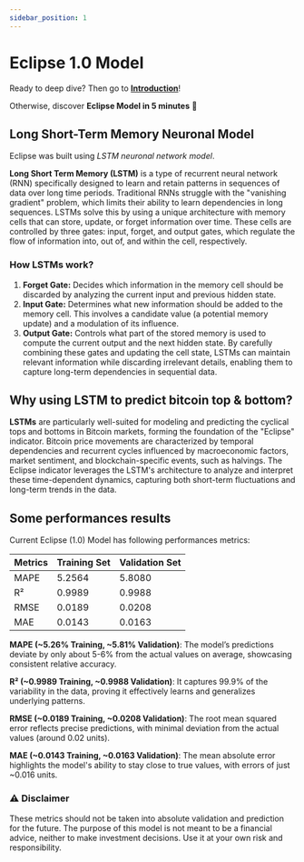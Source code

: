```yaml
---
sidebar_position: 1
---
```


# Eclipse 1.0 Model 

Ready to deep dive? Then go to **[Introduction](../docs/category/introduction/)**!

Otherwise, discover **Eclipse Model in 5 minutes** 🚀



## Long Short-Term Memory Neuronal Model

Eclipse was built using *LSTM neuronal network model*.

**Long Short Term Memory (LSTM)** is a type of recurrent neural network (RNN) specifically designed to learn and retain patterns in sequences of data over long time periods. Traditional RNNs struggle with the "vanishing gradient" problem, which limits their ability to learn dependencies in long sequences. LSTMs solve this by using a unique architecture with memory cells that can store, update, or forget information over time. These cells are controlled by three gates: input, forget, and output gates, which regulate the flow of information into, out of, and within the cell, respectively.

### How LSTMs work? 

1.	**Forget Gate:** Decides which information in the memory cell should be discarded by analyzing the current input and previous hidden state.
2.	**Input Gate:** Determines what new information should be added to the memory cell. This involves a candidate value (a potential memory update) and a modulation of its influence.
3.	**Output Gate:** Controls what part of the stored memory is used to compute the current output and the next hidden state.
By carefully combining these gates and updating the cell state, LSTMs can maintain relevant information while discarding irrelevant details, enabling them to capture long-term dependencies in sequential data.


## Why using LSTM to predict bitcoin top & bottom?

**LSTMs** are particularly well-suited for modeling and predicting the cyclical tops and bottoms in Bitcoin markets, forming the foundation of the "Eclipse" indicator. Bitcoin price movements are characterized by temporal dependencies and recurrent cycles influenced by macroeconomic factors, market sentiment, and blockchain-specific events, such as halvings. The Eclipse indicator leverages the LSTM's architecture to analyze and interpret these time-dependent dynamics, capturing both short-term fluctuations and long-term trends in the data.


## Some performances results

Current Eclipse (1.0) Model has following performances metrics:

| Metrics     | Training Set | Validation Set |
|------------|--------------|----------------|
| MAPE       | 5.2564       | 5.8080         |
| R²         | 0.9989       | 0.9988         |
| RMSE       | 0.0189       | 0.0208         |
| MAE        | 0.0143       | 0.0163         |


**MAPE (~5.26% Training, ~5.81% Validation)**: The model’s predictions deviate by only about 5-6% from the actual values on average, showcasing consistent relative accuracy.

**R² (~0.9989 Training, ~0.9988 Validation)**: It captures 99.9% of the variability in the data, proving it effectively learns and generalizes underlying patterns.

**RMSE (~0.0189 Training, ~0.0208 Validation)**: The root mean squared error reflects precise predictions, with minimal deviation from the actual values (around 0.02 units).

**MAE (~0.0143 Training, ~0.0163 Validation)**: The mean absolute error highlights the model's ability to stay close to true values, with errors of just ~0.016 units.


### ⚠️ Disclaimer
These metrics should not be taken into absolute validation and prediction for the future. 
The purpose of this model is not meant to be a financial advice, neither to make investment decisions. 
Use it at your own risk and responsibility. 